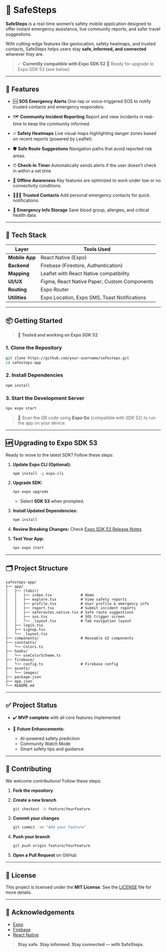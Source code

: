 # 🚨 SafeSteps

**SafeSteps** is a real-time women’s safety mobile application designed to offer instant emergency assistance, live community reports, and safer travel suggestions.

With cutting-edge features like geolocation, safety heatmaps, and trusted contacts, SafeSteps helps users stay **safe, informed, and connected** wherever they are.

> ✅ **Currently compatible with Expo SDK 52**
> 🔧 Ready for upgrade to Expo SDK 53 (see below)

---

## 🚀 Features

* 🆘 **SOS Emergency Alerts**
  One-tap or voice-triggered SOS to notify trusted contacts and emergency responders.

* 🗺️ **Community Incident Reporting**
  Report and view incidents in real-time to keep the community informed.

* 🔥 **Safety Heatmaps**
  Live visual maps highlighting danger zones based on recent reports (powered by Leaflet).

* 🛡️ **Safe Route Suggestions**
  Navigation paths that avoid reported risk areas.

* ⏰ **Check-In Timer**
  Automatically sends alerts if the user doesn’t check in within a set time.

* 📡 **Offline Awareness**
  Key features are optimized to work under low or no connectivity conditions.

* 👩‍👧‍👦 **Trusted Contacts**
  Add personal emergency contacts for quick notifications.

* 🏥 **Emergency Info Storage**
  Save blood group, allergies, and critical health data.



---

## 🧰 Tech Stack

| Layer          | Tools Used                                   |
| -------------- | -------------------------------------------- |
| **Mobile App** | React Native (Expo)                          |
| **Backend**    | Firebase (Firestore, Authentication)         |
| **Mapping**    | Leaflet with React Native compatibility      |
| **UI/UX**      | Figma, React Native Paper, Custom Components |
| **Routing**    | Expo Router                                  |
| **Utilities**  | Expo Location, Expo SMS, Toast Notifications |

---

## 📦 Getting Started

> 📌 **Tested and working on Expo SDK 52**

### 1. Clone the Repository

```bash
git clone https://github.com/your-username/safesteps.git
cd safesteps-app
```

### 2. Install Dependencies

```bash
npm install
```

### 3. Start the Development Server

```bash
npx expo start
```

> 📱 Scan the QR code using **Expo Go** (compatible with SDK 52) to run the app on your device.

---

## 🆙 Upgrading to Expo SDK 53

Ready to move to the latest SDK? Follow these steps:

1. **Update Expo CLI (Optional):**

   ```bash
   npm install -g expo-cli
   ```

2. **Upgrade SDK:**

   ```bash
   npx expo upgrade
   ```

   * Select **SDK 53** when prompted.

3. **Install Updated Dependencies:**

   ```bash
   npm install
   ```

4. **Review Breaking Changes:**
   Check [Expo SDK 53 Release Notes](https://blog.expo.dev/expo-sdk-53-3e4d6e2e6d8b)

5. **Test Your App:**

   ```bash
   npx expo start
   ```

---

## 🗂️ Project Structure

```
safesteps-app/
├── app/
│   ├── (tabs)/
│   │   ├── index.tsx             # Home
│   │   ├── explore.tsx           # View safety reports
│   │   ├── profile.tsx           # User profile & emergency info
│   │   ├── report.tsx            # Submit incident reports
│   │   ├── saferoutes.native.tsx # Safe route suggestions
│   │   ├── sos.tsx               # SOS trigger screen
│   │   └── _layout.tsx           # Tab navigation layout
│   ├── login.tsx
│   ├── signup.tsx
│   └── _layout.tsx
├── components/                   # Reusable UI components
├── constants/
│   └── Colors.ts
├── hooks/
│   └── useColorScheme.ts
├── firebase/
│   └── config.ts                 # Firebase config
├── assets/
│   └── images/
├── package.json
├── app.json
└── README.md
```

---


## ✅ Project Status

* ✔️ **MVP complete** with all core features implemented
* 🧠 **Future Enhancements:**

  * AI-powered safety prediction
  * Community Watch Mode
  * Smart safety tips and guidance

---

## 🤝 Contributing

We welcome contributions! Follow these steps:

1. **Fork the repository**
2. **Create a new branch**

   ```bash
   git checkout -b feature/YourFeature
   ```
3. **Commit your changes**

   ```bash
   git commit -am "Add your feature"
   ```
4. **Push your branch**

   ```bash
   git push origin feature/YourFeature
   ```
5. **Open a Pull Request** on GitHub

---

## 📄 License

This project is licensed under the **MIT License**.
See the [LICENSE](./LICENSE) file for more details.

---

## 🙌 Acknowledgements

* [Expo](https://expo.dev/)
* [Firebase](https://firebase.google.com/)
* [React Native](https://reactnative.dev/)




> **Stay safe. Stay informed. Stay connected — with SafeSteps.**


